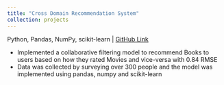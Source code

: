 ```yaml
---
title: "Cross Domain Recommendation System"
collection: projects
---
```



Python, Pandas, NumPy, scikit-learn | [GitHub Link](https://github.com/harshshah99/Basic-Recommendation-System) 
- Implemented a collaborative filtering model to recommend Books to users based on how they rated Movies and vice-versa with 0.84 RMSE 
- Data was collected by surveying over 300 people and the model was implemented using pandas, numpy and scikit-learn



